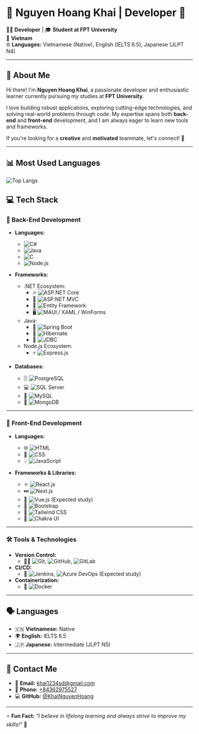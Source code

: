 # 🌟 Nguyen Hoang Khai | Developer 🚀


👨‍💻 **Developer** | 🎓 **Student at FPT University**  
📍 **Vietnam**  
🌐 **Languages:** Vietnamese (Native), English (IELTS 6.5), Japanese (JLPT N4)  

---

## 👋 About Me
Hi there! I'm **Nguyen Hoang Khai**, a passionate developer and enthusiastic learner currently pursuing my studies at **FPT University**.  

I love building robust applications, exploring cutting-edge technologies, and solving real-world problems through code. My expertise spans both **back-end** and **front-end** development, and I am always eager to learn new tools and frameworks.  

If you're looking for a **creative** and **motivated** teammate, let's connect! 🤝  

---

## 📊 Most Used Languages
![Top Langs](https://github-readme-stats.vercel.app/api/top-langs/?username=KhaiNguyenHoang&layout=compact&langs_count=8&theme=tokyonight)

## 💻 Tech Stack

### 🔹 **Back-End Development**
- **Languages:**
  - ![C#](https://img.shields.io/badge/-C%23-239120?style=flat&logo=c-sharp&logoColor=white)
  - ![Java](https://img.shields.io/badge/-Java-007396?style=flat&logo=java&logoColor=white)
  - ![C](https://img.shields.io/badge/-C-A8B9CC?style=flat&logo=c&logoColor=white)
  - ![Node.js](https://img.shields.io/badge/-Node.js-339933?style=flat&logo=node.js&logoColor=white)
  
- **Frameworks:**
  - .NET Ecosystem:
    - 🔥 ![ASP.NET Core](https://img.shields.io/badge/-ASP.NET_Core-5C2D91?style=flat&logo=dotnet&logoColor=white)
    - 🎨 ![ASP.NET MVC](https://img.shields.io/badge/-ASP.NET_MVC-512BD4?style=flat&logo=dotnet&logoColor=white)
    - 💾 ![Entity Framework](https://img.shields.io/badge/-Entity_Framework-512BD4?style=flat&logo=dotnet&logoColor=white)
    - 🖥️ ![MAUI / XAML / WinForms](https://img.shields.io/badge/-MAUI/XAML/WinForms-5C2D91?style=flat&logo=dotnet&logoColor=white)
  - Java:
    - 🚀 ![Spring Boot](https://img.shields.io/badge/-Spring%20Boot-6DB33F?style=flat&logo=spring-boot&logoColor=white)  
    - 🐘 ![Hibernate](https://img.shields.io/badge/-Hibernate-59666C?style=flat&logo=hibernate&logoColor=white)  
    - 🔌 ![JDBC](https://img.shields.io/badge/-JDBC-003B57?style=flat&logo=java&logoColor=white)  
  - Node.js Ecosystem:
    - ⚡ ![Express.js](https://img.shields.io/badge/-Express.js-000000?style=flat&logo=express&logoColor=white)  

- **Databases:**
  - 🗄️ ![PostgreSQL](https://img.shields.io/badge/-PostgreSQL-336791?style=flat&logo=postgresql&logoColor=white)
  - 💻 ![SQL Server](https://img.shields.io/badge/-SQL%20Server-CC2927?style=flat&logo=microsoft-sql-server&logoColor=white)
  - 🐬 ![MySQL](https://img.shields.io/badge/-MySQL-4479A1?style=flat&logo=mysql&logoColor=white)
  - 🍃 ![MongoDB](https://img.shields.io/badge/-MongoDB-47A248?style=flat&logo=mongodb&logoColor=white)  

---

### 🎨 **Front-End Development**
- **Languages:**
  - 🌐 ![HTML](https://img.shields.io/badge/-HTML-E34F26?style=flat&logo=html5&logoColor=white)
  - 🎨 ![CSS](https://img.shields.io/badge/-CSS-1572B6?style=flat&logo=css3&logoColor=white)
  - 💡 ![JavaScript](https://img.shields.io/badge/-JavaScript-F7DF1E?style=flat&logo=javascript&logoColor=black)
  
- **Frameworks & Libraries:**
  - ⚛️ ![React.js](https://img.shields.io/badge/-React-61DAFB?style=flat&logo=react&logoColor=black)
  - ⏭️ ![Next.js](https://img.shields.io/badge/-Next.js-000000?style=flat&logo=next.js&logoColor=white)
  - 🌿 ![Vue.js](https://img.shields.io/badge/-Vue.js-4FC08D?style=flat&logo=vue.js&logoColor=white) (Expected study)
  - 💅 ![Bootstrap](https://img.shields.io/badge/-Bootstrap-7952B3?style=flat&logo=bootstrap&logoColor=white)
  - 🌈 ![Tailwind CSS](https://img.shields.io/badge/-TailwindCSS-06B6D4?style=flat&logo=tailwind-css&logoColor=white)
  - 🎨 ![Chakra UI](https://img.shields.io/badge/-ChakraUI-319795?style=flat&logo=chakraui&logoColor=white)

---

### 🛠️ **Tools & Technologies**
- **Version Control:**  
  - 🧑‍💻 ![Git](https://img.shields.io/badge/-Git-F05032?style=flat&logo=git&logoColor=white), ![GitHub](https://img.shields.io/badge/-GitHub-181717?style=flat&logo=github&logoColor=white), ![GitLab](https://img.shields.io/badge/-GitLab-FC6D26?style=flat&logo=gitlab&logoColor=white)  
- **CI/CD:**  
  - 🔄 ![Jenkins](https://img.shields.io/badge/-Jenkins-D24939?style=flat&logo=jenkins&logoColor=white), ![Azure DevOps](https://img.shields.io/badge/-Azure_DevOps-0078D7?style=flat&logo=azure-devops&logoColor=white) (Expected study)  
- **Containerization:**  
  - 🐳 ![Docker](https://img.shields.io/badge/-Docker-2496ED?style=flat&logo=docker&logoColor=white)  

---

## 🗣️ Languages
- 🇻🇳 **Vietnamese:** Native  
- 🌍 **English:** IELTS 6.5  
- 🇯🇵 **Japanese:** Intermediate (JLPT N5)  

---

## 📧 Contact Me
- 📩 **Email:** [khai1234sd@gmail.com](mailto:khai1234sd@gmail.com)  
- 📱 **Phone:** [+84362975527](tel:+84362975527)  
- 💻 **GitHub:** [@KhaiNguyenHoang](https://github.com/KhaiNguyenHoang)  

---

⭐ **Fun Fact:** _"I believe in lifelong learning and always strive to improve my skills!"_ 🚀  
